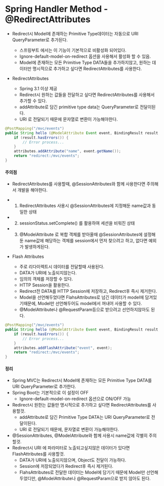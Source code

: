 # Spring Handler Method - @RedirectAttributes
- Redirect시 Model에 존재하는 Primitive Type데이터는 자동으로 URI QueryParameter로 추가된다.
    - 스프링부트 에서는 이 기능이 기본적으로 비활성화 되어있다.
    - Ignore-default-model-on-redirect 옵션을 사용해서 활성화 할 수 있음.
    - Model에 존재하는 모든 Primitive Type DATA들을 추가하지않고, 원하는 데이터만 명시적으로 추가하고 싶다면 RedirectAttributes를 사용한다.

- RedirectAttributes   
    - Spring 3.1 이상 제공 
    - Redirect시 원하는 값들을 전달하고 싶다면 RedirectAttributes를 사용해서 추가할 수 있다.
    - addAttribute로 담긴 primitive type data는 QueryParameter로 전달이된다.
    - URI 로 전달되기 때문에 문자열로 변환이 가능해야한다.
```java
@PostMapping("/mvc/events")
public String hello (@ModelAttribute Event event, BindingResult result, RedirectAttributes attributes) {
    if (result.hasErrors()) {
        // Error process...
    }
    attributes.addAttribute("name", event.getName());
    return "redirect:/mvc/events";
}
```

#### 주의점
- RedirectAttributes를 사용할때, @SessionAttributes와 함께 사용한다면 주의해서 개발을 해야한다.
- 1. RedirectAttributes 사용시 @SessionAttributes에 지정해둔 name값과 동일한 상태
- 2. sessionStatus.setComplete() 를 활용하여 세션을 비워진 상태
- 3. @ModelAttribute 로 복합 객체를 받아올때 @SessionAttributes에 설정해둔 name값에 해당하는 객체를 session에서 먼저 찾으려고 하고, 없다면 예외가 발생하게된다.

- Flash Attributes
    - 주로 리다이렉트시 데이터를 전달할때 사용된다.
    - DATA가 URI에 노출되지않는다.
    - 임의의 객체를 저장할 수 있다.
    - HTTP Session을 활용한다.
    - Redirect전 DATA를 HTTP Session에 저장하고, Redirect후 즉시 제거한다.
    - Model을 선언해두었다면 FlahsAttributes로 넘긴 데이터가 model에 담겨있기때문에, Model만 선언해두어도 model에서 꺼내어 사용할 수 있다.
    - @ModelAttribute나 @RequestParam등으로 받으려고 선언하지않아도 된다.

```java
@PostMapping("/mvc/events")
public String hello (@ModelAttribute Event event, BindingResult result, RedirectAttributes attributes) {
    if (result.hasErrors()) {
        // Error process...
    }
    attributes.addFlashAttribute("event", event);
    return "redirect:/mvc/events";
}
```

#### 정리
- Spring MVC는 Redirect시 Model에 존재하는 모든 Primitive Type DATA를 URI QueryParameter로 추가한다.
- Spring Boot는 기본적으로 이 설정이 OFF
    - Ignore-default-model-on-redirect 옵션으로 ON/OFF 가능
- Redirect시 원한는 값들만 명시적으로 추가하고 싶다면 RedirectAttributes를 사용할것.
    - addAttribute로 담긴 Primitive Type DATA는 URI QueryParameter로 전달이된다.
    - URI 로 전달되기 때문에, 문자열로 변환이 가능해야한다.
- @SessionAttributes, @ModelAttribute와 함께 사용시 name값에 각별히 주의할것.
- Redirect시 URI 에 파라미터로 노출되고싶지않은 데이터가 있다면 FlashAttributes를 사용할것.
    - DATA가 URI에 노출되지않으며, Object도 전달이 가능하다.
    - Session에 저장되었다가 Redirect후 즉시 제거된다.
    - FlahsAttributes로 전달한 데이터는 Model에 담기기 때문에 Model만 선언해두었디만, @ModelAttribute나 @RequestParam으로 받지 않아도 된다.

